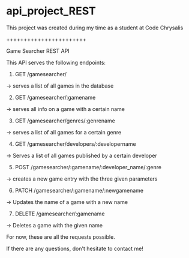 # api_project_REST

This project was created during my time as a student at Code Chrysalis

+++++++++++++++++++++++

Game Searcher REST API

This API serves the following endpoints:



1) GET /gamesearcher/

-> serves a list of all games in the database


2) GET /gamesearcher/:gamename

-> serves all info on a game with a certain name


3) GET /gamesearcher/genres/:genrename

-> serves a list of all games for a certain genre


4) GET /gamesearcher/developers/:developername

 -> Serves a list of all games published by a certain developer


5) POST /gamesearcher/:gamename/:developer_name/:genre

-> creates a new game entry with the three given parameters


6) PATCH /gamesearcher/:gamename/:newgamename

-> Updates the name of a game with a new name


7) DELETE /gamesearcher/:gamename

-> Deletes a game with the given name


For now, these are all the requests possible. 

If there are any questions, don't hesitate to contact me!






